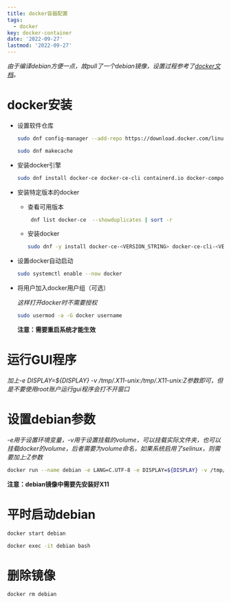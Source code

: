 ```yaml
---
title: docker容器配置
tags: 
  - docker
key: docker-container
date: '2022-09-27'
lastmod: '2022-09-27'
---
```

*由于编译debian方便一点，故pull了一个debian镜像，设置过程参考了[docker文档](https://docs.docker.com/)。*
# docker安装
- 设置软件仓库
  ```bash
  sudo dnf config-manager --add-repo https://download.docker.com/linux/fedora/docker-ce.repo

  sudo dnf makecache
  ```
- 安装docker引擎
  ```bash
  sudo dnf install docker-ce docker-ce-cli containerd.io docker-compose-plugin
  ```
- 安装特定版本的docker
  - 查看可用版本
    ```bash
     dnf list docker-ce  --showduplicates | sort -r
    ```
  - 安装docker
    ```bash
    sudo dnf -y install docker-ce-<VERSION_STRING> docker-ce-cli-<VERSION_STRING> containerd.io docker-compose-plugin
    ```
- 设置docker自动启动
  ```bash
  sudo systemctl enable --now docker
  ```
- 将用户加入docker用户组（可选）  
  
  *这样打开docker时不需要授权*
  ```bash
  sudo usermod -a -G docker username
  ```
  **注意：需要重启系统才能生效**
# 运行GUI程序
*加上-e DISPLAY=${DISPLAY} -v /tmp/.X11-unix:/tmp/.X11-unix:Z参数即可，但是不要使用root账户运行gui程序会打不开窗口*
# 设置debian参数
*-e用于设置环境变量，-v用于设置挂载的volume，可以挂载实际文件夹，也可以挂载docker的volume，后者需要为volume命名，如果系统启用了selinux，则需要加上:Z参数*
```bash
docker run --name debian -e LANG=C.UTF-8 -e DISPLAY=${DISPLAY} -v /tmp/.X11-unix:/tmp/.X11-unix:Z -v /home/dky/Github/Others:/mnt/github:Z -it debian:unstable /bin/bash -l
```
**注意：debian镜像中需要先安装好X11**
# 平时启动debian
```bash
docker start debian

docker exec -it debian bash
```
# 删除镜像
```bash
docker rm debian
```
